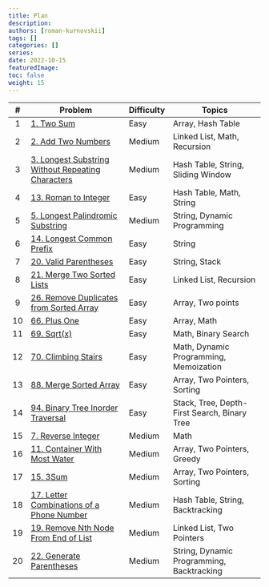 ```yaml
---
title: Plan
description:
authors: [roman-kurnovskii]
tags: []
categories: []
series:
date: 2022-10-15
featuredImage:
toc: false
weight: 15
---
```



|   #   | Problem                                                                                                           | Difficulty | Topics                                       |
| :---: | ----------------------------------------------------------------------------------------------------------------- | ---------- | -------------------------------------------- |
|   1   | [1. Two Sum](../problems/1-two-sum)                                                                               | Easy       | Array, Hash Table                            |
|   2   | [2. Add Two Numbers](../problems/2-add-two-numbers)                                                               | Medium     | Linked List, Math, Recursion                 |
|   3   | [3. Longest Substring Without Repeating Characters](../problems/3-longest-substring-without-repeating-characters) | Medium     | Hash Table, String, Sliding Window           |
|   4   | [13. Roman to Integer](../problems/13-roman-to-integer)                                                           | Easy       | Hash Table, Math, String                     |
|   5   | [5. Longest Palindromic Substring](../problems/5-longest-palindromic-substring)                                   | Medium     | String, Dynamic Programming                  |
|   6   | [14. Longest Common Prefix](../problems/14-longest-common-prefix)                                                 | Easy       | String                                       |
|   7   | [20. Valid Parentheses](../problems/20-valid-parentheses)                                                         | Easy       | String, Stack                                |
|   8   | [21. Merge Two Sorted Lists](../problems/21-merge-two-sorted-lists)                                               | Easy       | Linked List, Recursion                       |
|   9   | [26. Remove Duplicates from Sorted Array](../problems/26-remove-duplicates-from-sorted-array)                     | Easy       | Array, Two points                            |
|  10   | [66. Plus One](../problems/66-plus-one)                                                                           | Easy       | Array, Math                                  |
|  11   | [69. Sqrt(x)](../problems/69-sqrtx)                                                                               | Easy       | Math, Binary Search                          |
|  12   | [70. Climbing Stairs](../problems/70-climbing-stairs)                                                             | Easy       | Math, Dynamic Programming, Memoization       |
|  13   | [88. Merge Sorted Array](../problems/88-merge-sorted-array)                                                       | Easy       | Array, Two Pointers, Sorting                 |
|  14   | [94. Binary Tree Inorder Traversal](../problems/94-binary-tree-inorder-traversal)                                 | Easy       | Stack, Tree, Depth-First Search, Binary Tree |
|  15   | [7. Reverse Integer](../problems/7-reverse-integer)                                                               | Medium     | Math                                         |
|  16   | [11. Container With Most Water](../problems/11-container-with-most-water)                                         | Medium     | Array, Two Pointers, Greedy                  |
|  17   | [15. 3Sum](../problems/15-3sum)                                                                                   | Medium     | Array, Two Pointers, Sorting                 |
|  18   | [17. Letter Combinations of a Phone Number](../problems/17-letter-combinations-of-a-phone-number)                 | Medium     | Hash Table, String, Backtracking             |
|  19   | [19. Remove Nth Node From End of List](../problems/19-remove-nth-node-from-end-of-list)                           | Medium     | Linked List, Two Pointers                    |
|  20   | [22. Generate Parentheses](../problems/22-generate-parentheses)                                                   | Medium     | String, Dynamic Programming, Backtracking    |